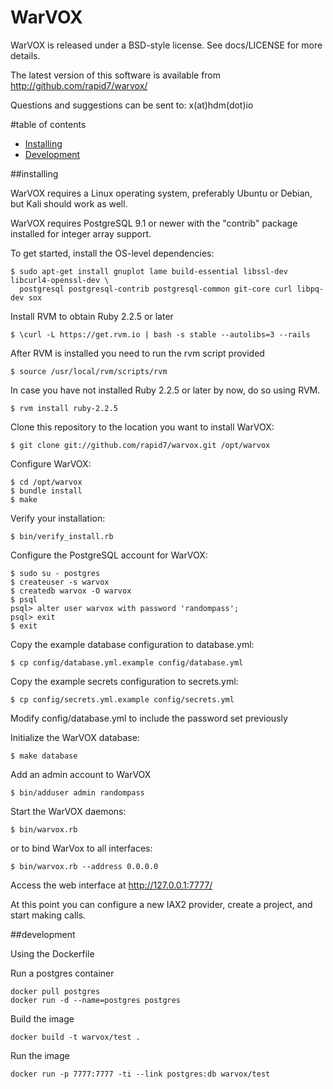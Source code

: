# WarVOX

WarVOX is released under a BSD-style license. See docs/LICENSE for more details.

The latest version of this software is available from http://github.com/rapid7/warvox/

Questions and suggestions can be sent to:
 x(at)hdm(dot)io

#table of contents
 - [Installing](#installing)
 - [Development](#development)

##installing

WarVOX requires a Linux operating system, preferably Ubuntu or Debian, but Kali should work as well.

WarVOX requires PostgreSQL 9.1 or newer with the "contrib" package installed for integer array support.

To get started, install the OS-level dependencies:

	$ sudo apt-get install gnuplot lame build-essential libssl-dev libcurl4-openssl-dev \ 
	  postgresql postgresql-contrib postgresql-common git-core curl libpq-dev sox

Install RVM to obtain Ruby 2.2.5 or later

	$ \curl -L https://get.rvm.io | bash -s stable --autolibs=3 --rails

After RVM is installed you need to run the rvm script provided

	$ source /usr/local/rvm/scripts/rvm

In case you have not installed Ruby 2.2.5 or later by now, do so using RVM.

	$ rvm install ruby-2.2.5
        
Clone this repository to the location you want to install WarVOX:

	$ git clone git://github.com/rapid7/warvox.git /opt/warvox

Configure WarVOX:

	$ cd /opt/warvox
	$ bundle install
	$ make

Verify your installation:

	$ bin/verify_install.rb

Configure the PostgreSQL account for WarVOX:

	$ sudo su - postgres
	$ createuser -s warvox
	$ createdb warvox -O warvox
	$ psql
	psql> alter user warvox with password 'randompass';
	psql> exit
	$ exit

Copy the example database configuration to database.yml:

	$ cp config/database.yml.example config/database.yml

Copy the example secrets configuration to secrets.yml:

	$ cp config/secrets.yml.example config/secrets.yml

Modify config/database.yml to include the password set previously

Initialize the WarVOX database:

	$ make database

Add an admin account to WarVOX

	$ bin/adduser admin randompass

Start the WarVOX daemons:

	$ bin/warvox.rb 

or to bind WarVox to all interfaces:

	$ bin/warvox.rb --address 0.0.0.0

Access the web interface at http://127.0.0.1:7777/

At this point you can configure a new IAX2 provider, create a project, and start making calls.

##development

Using the Dockerfile

Run a postgres container

	docker pull postgres
	docker run -d --name=postgres postgres

Build the image 

	docker build -t warvox/test .

Run the image 

	docker run -p 7777:7777 -ti --link postgres:db warvox/test
